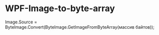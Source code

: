 # WPF-Image-to-byte-array
Image.Source  = ByteImage.Convert(ByteImage.GetImageFromByteArray(массив байтов));
